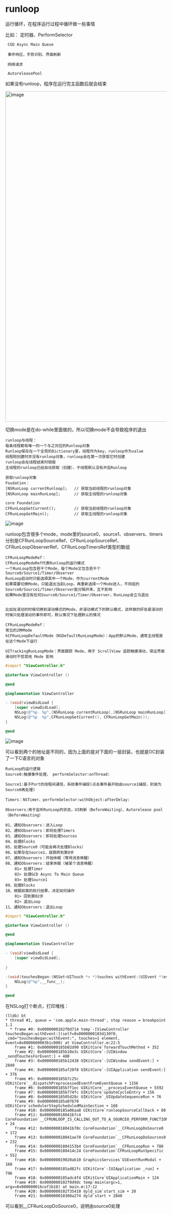 # runloop

运行循环，在程序运行过程中循环做一些事情

比如：
     定时器、PerformSelector
     
     CGD Async Main Queue
     
     事件响应，手势识别、界面刷新
     
     网络请求
     
     AutoreleasePool
     
     
     
如果没有runloop，程序在运行完主函数后就会结束

<img width="1028" alt="image" src="https://github.com/user-attachments/assets/0becb24f-278b-4cf9-8c4b-5df581d6efa8" />


切换mode是在do-while里面做的，所以切换mode不会导致程序的退出



~~~text
runloop与线程：
每条线程都有唯一的一个与之对应的Runloop对象
Runloop保存在一个全局的Dictionary里，线程作为key，runloop作为value
线程刚创建时并没有runloop对象，runloop会在第一次获取它时创建
runloop会在线程结束时销毁
主线程的runloop已经自动获取（创建），子线程默认没有开启Runloop
~~~



~~~text
获取runloop对象
Foudation：
[NSRunLoop currentRunloop];   // 获取当前线程的runloop对象
[NSRunLoop mainRunLoop];      // 获取主线程的runloop对象

core Foundation
CFRunLoopGetCurrent();        // 获取当前线程的runloop对象
CFRunLoopGetMain();           // 获取主线程的runloop对象
~~~


![image](https://github.com/user-attachments/assets/f5c6c54a-c1a2-45ef-bd6d-0689ad084d56)


runloop包含很多个mode，mode里的source0、source1、observers、timers分别是CFRunLoopSourceRef、CFRunLoopSourceRef、CFRunLoopObserverRef、CFRunLoopTimersRef类型的数组


~~~text
CFRunLoopModeRef：
CFRunLoopModeRef代表Runloop的运行模式
一个RunLoop包含若干个Mode，每个Mode又包含若干个Source0/Source1/Timer/Observer
RunLoop启动时只能选择其中一个Mode，作为currentMode
如果需要切换Mode，只能退出当前Loop，再重新选择一个Mode进入，不同组的Source0/Source1/Timer/Observer能分隔开来，互不影响
如果Mode里没有任何Source0/Source1/Timer/Observer，RunLoop会立马退出


比如在滚动的时候切换到滚动模式的Mode，非滚动模式下的默认模式，这样做的好处是滚动的时候只处理滚动的事件即可，默认情况下处理默认的情况
~~~


~~~text
CFRunLoopModeRef：
常见的2种Mode
kCFRunLoopDefaultMode（NSDefaultRunLoopMode）：App的默认Mode，通常主线程是在这个Mode下运行

UITrackingRunLoopMode：界面跟踪 Mode，用于 ScrollView 追踪触摸滑动，保证界面滑动时不受其他 Mode 影响
~~~


~~~objective-c
#import "ViewController.h"

@interface ViewController ()

@end

@implementation ViewController

- (void)viewDidLoad {
    [super viewDidLoad];
    NSLog(@"%p  %p",[NSRunLoop currentRunLoop],[NSRunLoop mainRunLoop]);
    NSLog(@"%p  %p",CFRunLoopGetCurrent(), CFRunLoopGetMain());
}

@end

~~~




![image](https://github.com/user-attachments/assets/8e4a50c5-fe93-436f-b502-e6d795ad7f3c)

可以看到两个的地址是不同的，因为上面的是对下面的一层封装，也就是OC封装了一下C语言的对象


~~~text
RunLoop的运行逻辑
Source0:触摸事件处理， performSelector:onThread:

Source1:基于Port的线程间通信，系统事件捕捉(点击事件最开始由source1捕捉，封装为Source0再处理)

Timers：NSTimer、performSelector:withObject:afterDelay:

Observers:用于监听RunLoop的状态，UI刷新（BeforeWaiting）、Autorelease pool（BeforeWaiting）

01、通知Observers：进入Loop
02、通知Observers：即将处理Timers
03、通知Observers：即将处理Sources
04、处理Blocks
05、处理Source0（可能会再次处理Blocks）
06、如果存在Source1，就跳转到第8步
07、通知Observers：开始休眠（等待消息唤醒）
08、通知Observers：结束休眠（被某个消息唤醒）
    01> 处理Timer
    02> 处理GCD Async To Main Queue
    03> 处理Source1
09、处理Blocks
10、根据前面的执行结果，决定如何操作
    01> 回到第02步
    02> 退出Loop
11、通知Observers：退出Loop
~~~



~~~objective-c
#import "ViewController.h"

@interface ViewController ()

@end

@implementation ViewController

- (void)viewDidLoad {
    [super viewDidLoad];
    
}

-(void)touchesBegan:(NSSet<UITouch *> *)touches withEvent:(UIEvent *)event {
    NSLog(@"%p",__func__);
}

@end

~~~
在NSLog打个断点，打印堆栈：
~~~text
(lldb) bt
* thread #1, queue = 'com.apple.main-thread', stop reason = breakpoint 1.1
  * frame #0: 0x0000000102f0d714 temp`-[ViewController touchesBegan:withEvent:](self=0x0000000103d130f0, _cmd="touchesBegan:withEvent:", touches=1 element, event=0x0000600003b1c000) at ViewController.m:22:5
    frame #1: 0x0000000185b02d90 UIKitCore`forwardTouchMethod + 352
    frame #2: 0x0000000185b10e3c UIKitCore`-[UIWindow _sendTouchesForEvent:] + 480
    frame #3: 0x0000000185b12438 UIKitCore`-[UIWindow sendEvent:] + 2840
    frame #4: 0x0000000185af20f8 UIKitCore`-[UIApplication sendEvent:] + 376
    frame #5: 0x0000000185b7c25c UIKitCore`__dispatchPreprocessedEventFromEventQueue + 1156
    frame #6: 0x0000000185b7f1ec UIKitCore`__processEventQueue + 5592
    frame #7: 0x0000000185b774fc UIKitCore`updateCycleEntry + 156
    frame #8: 0x000000018505d28c UIKitCore`_UIUpdateSequenceRun + 76
    frame #9: 0x0000000185a07670 UIKitCore`schedulerStepScheduledMainSection + 168
    frame #10: 0x0000000185a06aa8 UIKitCore`runloopSourceCallback + 80
    frame #11: 0x000000018041b7c4 CoreFoundation`__CFRUNLOOP_IS_CALLING_OUT_TO_A_SOURCE0_PERFORM_FUNCTION__ + 24
    frame #12: 0x000000018041b70c CoreFoundation`__CFRunLoopDoSource0 + 172
    frame #13: 0x000000018041ae70 CoreFoundation`__CFRunLoopDoSources0 + 232
    frame #14: 0x00000001804153b4 CoreFoundation`__CFRunLoopRun + 788
    frame #15: 0x0000000180414c24 CoreFoundation`CFRunLoopRunSpecific + 552
    frame #16: 0x000000019020ab10 GraphicsServices`GSEventRunModal + 160
    frame #17: 0x0000000185ad82fc UIKitCore`-[UIApplication _run] + 796
    frame #18: 0x0000000185adc4f4 UIKitCore`UIApplicationMain + 124
    frame #19: 0x0000000102f0d9dc temp`main(argc=1, argv=0x000000016cef1b18) at main.m:17:12
    frame #20: 0x0000000102f35410 dyld_sim`start_sim + 20
    frame #21: 0x000000010300a274 dyld`start + 2840
~~~
可以看到__CFRunLoopDoSource0，说明由source0处理




